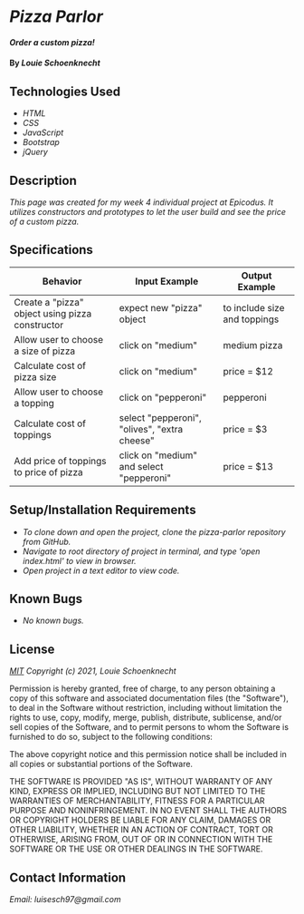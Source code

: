 # _Pizza Parlor_

#### _Order a custom pizza!_

#### By _**Louie Schoenknecht**_

## Technologies Used

* _HTML_
* _CSS_
* _JavaScript_
* _Bootstrap_
* _jQuery_

## Description

_This page was created for my week 4 individual project at Epicodus. It utilizes constructors and prototypes to let the user build and see the price of a custom pizza._

## Specifications

| Behavior | Input Example | Output Example |
|----|----|-----|
| Create a "pizza" object using pizza constructor | expect new "pizza" object | to include size and toppings |
| Allow user to choose a size of pizza | click on "medium" | medium pizza |
| Calculate cost of pizza size | click on "medium" | price = $12 |
| Allow user to choose a topping | click on "pepperoni" | pepperoni |
| Calculate cost of toppings | select "pepperoni", "olives", "extra cheese" | price = $3 |
| Add price of toppings to price of pizza | click on "medium" and select "pepperoni" | price = $13 |


## Setup/Installation Requirements

* _To clone down and open the project, clone the pizza-parlor repository from GitHub._
* _Navigate to root directory of project in terminal, and type 'open index.html' to view in browser._
* _Open project in a text editor to view code._

## Known Bugs

* _No known bugs._

## License

_[MIT](https://choosealicense.com/licenses/mit/)_
_Copyright (c) 2021, Louie Schoenknecht_

Permission is hereby granted, free of charge, to any person obtaining a copy
of this software and associated documentation files (the "Software"), to deal
in the Software without restriction, including without limitation the rights
to use, copy, modify, merge, publish, distribute, sublicense, and/or sell
copies of the Software, and to permit persons to whom the Software is
furnished to do so, subject to the following conditions:

The above copyright notice and this permission notice shall be included in all
copies or substantial portions of the Software.

THE SOFTWARE IS PROVIDED "AS IS", WITHOUT WARRANTY OF ANY KIND, EXPRESS OR
IMPLIED, INCLUDING BUT NOT LIMITED TO THE WARRANTIES OF MERCHANTABILITY,
FITNESS FOR A PARTICULAR PURPOSE AND NONINFRINGEMENT. IN NO EVENT SHALL THE
AUTHORS OR COPYRIGHT HOLDERS BE LIABLE FOR ANY CLAIM, DAMAGES OR OTHER
LIABILITY, WHETHER IN AN ACTION OF CONTRACT, TORT OR OTHERWISE, ARISING FROM,
OUT OF OR IN CONNECTION WITH THE SOFTWARE OR THE USE OR OTHER DEALINGS IN THE
SOFTWARE.

## Contact Information

_Email: luisesch97@gmail.com_
